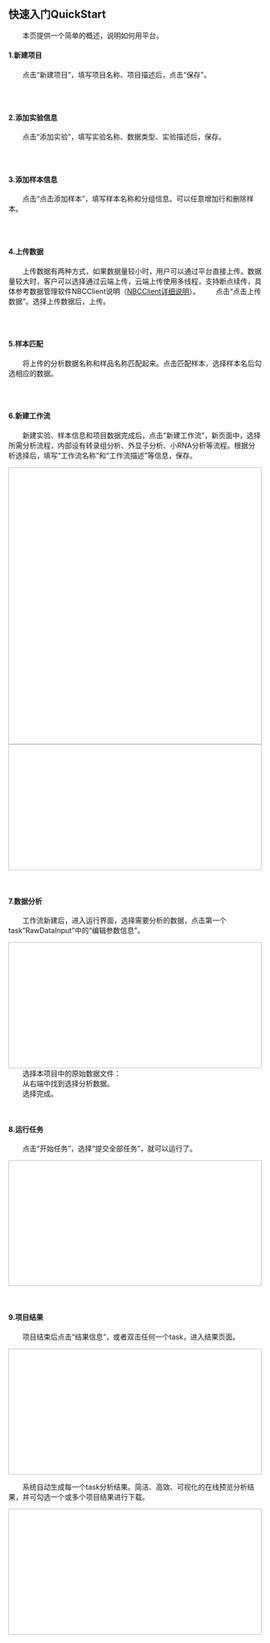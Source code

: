 ## 快速入门QuickStart
　　本页提供一个简单的概述，说明如何用平台。
#### **1.新建项目**
　　点击“新建项目”，填写项目名称、项目描述后，点击“保存”。
<div style="text-align:center"><img data-src="1.png" width="600px" ></img>
</div>

&nbsp;
#### **2.添加实验信息**
　　点击“添加实验”，填写实验名称、数据类型、实验描述后，保存。
<div style="text-align:center"><img data-src="2.png" width="600px" ></img>
</div>

&nbsp;
#### **3.添加样本信息**
　　点击“点击添加样本”，填写样本名称和分组信息。可以任意增加行和删除样本。
<div style="text-align:center"><img data-src="3.png" width="600px"  ></img>
</div>

&nbsp;
#### **4.上传数据**
　　上传数据有两种方式，如果数据量较小时，用户可以通过平台直接上传。数据量较大时，客户可以选择通过云端上传，云端上传使用多线程，支持断点续传，具体参考数据管理软件NBCClient说明（[NBCClient详细说明](filePage?path=001_帮助文档/02_项目操作/04_数据管理软件.md)）。
　　点击“点击上传数据”。选择上传数据后，上传。
<div style="text-align:center"><img data-src="4.png" width="600px" ></img>
</div>

&nbsp;
#### **5.样本匹配**
　　将上传的分析数据名称和样品名称匹配起来。点击匹配样本，选择样本名后勾选相应的数据。
<div style="text-align:center"><img data-src="5.png" width="600px"  ></img>
</div>

&nbsp;
#### **6.新建工作流**
　　新建实验、样本信息和项目数据完成后，点击“新建工作流”，新页面中，选择所需分析流程，内部设有转录组分析、外显子分析、小RNA分析等流程。根据分析选择后，填写“工作流名称”和“工作流描述”等信息，保存。
<div style="text-align:center"><img data-src="6.png" width="600px" height="550px" ></img>
</div>
<div style="text-align:center"><img data-src="7.png" width="600px" height="250px" ></img>
</div>

&nbsp;
#### **7.数据分析**
　　工作流新建后，进入运行界面，选择需要分析的数据，点击第一个task“RawDataInput”中的“编辑参数信息”。
<div style="text-align:center"><img data-src="19.png" width="600px" height="250px" ></img>
</div>
　　选择本项目中的原始数据文件：
<div style="text-align:center"><img data-src="10.png" width="400px" ></img>
</div>
　　从右端中找到选择分析数据。
<div style="text-align:center"><img data-src="11.png" width="400px" ></img>
</div>
　　选择完成。
<div style="text-align:center"><img data-src="12.png" width="400px" ></img>
</div>

&nbsp;
#### **8.运行任务**
　　点击“开始任务”，选择“提交全部任务”，就可以运行了。
<div style="text-align:center"><img data-src="15.png" width="600px" height="250px" ></img>
</div>

&nbsp;
#### **9.项目结果**
　　项目结束后点击“结果信息”，或者双击任何一个task，进入结果页面。
<div style="text-align:center"><img data-src="16.png" width="600px" height="250px" ></img>
</div>

　　系统自动生成每一个task分析结果。简洁、高效、可视化的在线预览分析结果，并可勾选一个或多个项目结果进行下载。
<div style="text-align:center"><img data-src="17.png" width="600px" height="250px" ></img>
</div>
